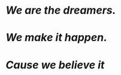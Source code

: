 <!DOCTYPE html>
<html lang="en">
<head>
    <meta charset="UTF-8">
    <meta http-equiv="X-UA-Compatible" content="IE=edge">
    <meta name="viewport" content="width=device-width, initial-scale=1.0">
    
</head>
<body>
    <h1><i>We are the dreamers.</i></h1>
    <h1><i>We make it happen.</i></h1>
    <h1><i>Cause we believe it</i></h1>
</body>
</html>
